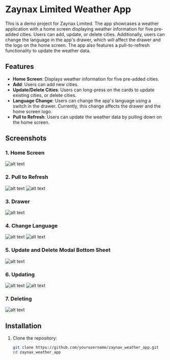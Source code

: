 # Zaynax Limited Weather App

This is a demo project for Zaynax Limited. The app showcases a weather application with a home screen displaying weather information for five pre-added cities. Users can add, update, or delete cities. Additionally, users can change the language in the app's drawer, which will affect the drawer and the logo on the home screen. The app also features a pull-to-refresh functionality to update the weather data.

## Features

- **Home Screen**: Displays weather information for five pre-added cities.
- **Add**: Users can add new cities.
- **Update/Delete Cities**: Users can long-press on the cards to update existing cities, or delete cities.
- **Language Change**: Users can change the app's language using a switch in the drawer. Currently, this change affects the drawer and the home screen logo.
- **Pull to Refresh**: Users can update the weather data by pulling down on the home screen.

## Screenshots

### 1. Home Screen

![alt text](image.png)

### 2. Pull to Refresh

![alt text](image-1.png)
![alt text](image-2.png)

### 3. Drawer

![alt text](image-3.png)

### 4. Change Language

![alt text](image-4.png)
![alt text](image-5.png)

### 5. Update and Delete Modal Bottom Sheet

![alt text](image-6.png)

### 6. Updating

![alt text](image-7.png)
![alt text](image-8.png)

### 7. Deleting

![alt text](image-9.png)

## Installation

1. Clone the repository:
   ```bash
   git clone https://github.com/yourusername/zaynax_weather_app.git
   cd zaynax_weather_app
   ```
